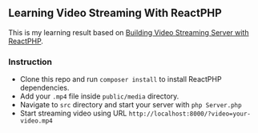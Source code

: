## Learning Video Streaming With ReactPHP

This is my learning result based on [Building Video Streaming Server with ReactPHP](https://sergeyzhuk.me/2017/07/17/reatcphp-http-server/).

### Instruction

* Clone this repo and run `composer install` to install ReactPHP dependencies.
* Add your `.mp4` file inside `public/media` directory.
* Navigate to `src` directory and start your server with `php Server.php`
* Start streaming video using URL `http://localhost:8000/?video=your-video.mp4` 